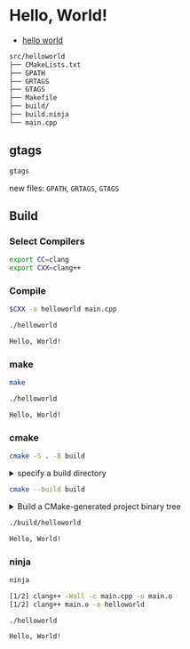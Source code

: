 # Hello, World!

- [hello world](main.cpp)

```bash
src/helloworld
├── CMakeLists.txt
├── GPATH
├── GRTAGS
├── GTAGS
├── Makefile
├── build/
├── build.ninja
└── main.cpp
```

## gtags

```bash
gtags
```

new files: `GPATH`, `GRTAGS`, `GTAGS`

## Build

### Select Compilers

```bash
export CC=clang
export CXX=clang++
```

### Compile

```bash
$CXX -o helloworld main.cpp
```

```bash
./helloworld

Hello, World!
```

### make

```bash
make
```

```bash
./helloworld

Hello, World!
```

### cmake

```bash
cmake -S . -B build
```

<details>
    <summary>specify a build directory</summary>

```bash
-- The C compiler identification is Clang 14.0.6
-- The CXX compiler identification is Clang 14.0.6
-- Detecting C compiler ABI info
-- Detecting C compiler ABI info - done
-- Check for working C compiler: /opt/local/bin/clang - skipped
-- Detecting C compile features
-- Detecting C compile features - done
-- Detecting CXX compiler ABI info
-- Detecting CXX compiler ABI info - done
-- Check for working CXX compiler: /opt/local/bin/clang++ - skipped
-- Detecting CXX compile features
-- Detecting CXX compile features - done
-- Configuring done
-- Generating done
-- Build files have been written to: cplusplus/src/helloworld/build
```
</details>

```bash
cmake --build build
```

<details>
    <summary>Build a CMake-generated project binary tree</summary>

```bash
[ 50%] Building CXX object CMakeFiles/HelloWorld.dir/main.cpp.o
[100%] Linking CXX executable HelloWorld
[100%] Built target HelloWorld
```

</details>

```bash
./build/helloworld

Hello, World!
```

### ninja

```bash
ninja

[1/2] clang++ -Wall -c main.cpp -o main.o
[1/2] clang++ main.o -o helloworld
```

```bash
./helloworld

Hello, World!
```

